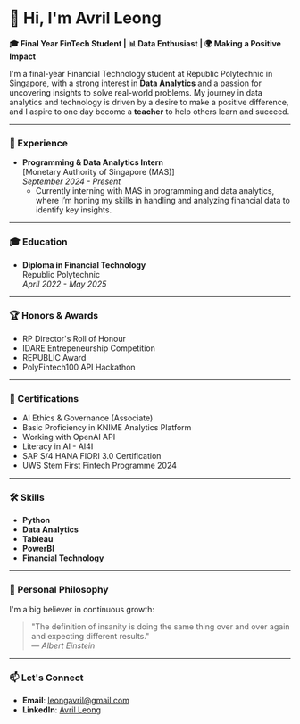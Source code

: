 # 👋 Hi, I'm Avril Leong

**🎓 Final Year FinTech Student | 📊 Data Enthusiast | 🌍 Making a Positive Impact**

I'm a final-year Financial Technology student at Republic Polytechnic in Singapore, with a strong interest in **Data Analytics** and a passion for uncovering insights to solve real-world problems. My journey in data analytics and technology is driven by a desire to make a positive difference, and I aspire to one day become a **teacher** to help others learn and succeed.

---

### 💼 Experience
- **Programming & Data Analytics Intern**  
  [Monetary Authority of Singapore (MAS)]  
  *September 2024 - Present*  
  - Currently interning with MAS in programming and data analytics, where I’m honing my skills in handling and analyzing financial data to identify key insights.

---

### 🎓 Education
- **Diploma in Financial Technology**  
  Republic Polytechnic  
  *April 2022 - May 2025*  

---

### 🏆 Honors & Awards
- RP Director's Roll of Honour
- IDARE Entrepeneurship Competition
- REPUBLIC Award
- PolyFintech100 API Hackathon

---

### 📜 Certifications
- AI Ethics & Governance (Associate)
- Basic Proficiency in KNIME Analytics Platform
- Working with OpenAI API
- Literacy in AI - AI4I
- SAP S/4 HANA FIORI 3.0 Certification
- UWS Stem First Fintech Programme 2024

---

### 🛠 Skills
- **Python**
- **Data Analytics**
- **Tableau**
- **PowerBI**
- **Financial Technology**

---

### 🌱 Personal Philosophy
I'm a big believer in continuous growth:  
> "The definition of insanity is doing the same thing over and over again and expecting different results."  
> — *Albert Einstein*

---

### 📫 Let's Connect
- **Email**: [leongavril@gmail.com](mailto:leongavril@gmail.com)
- **LinkedIn**: [Avril Leong](https://www.linkedin.com/in/avril-leong)
